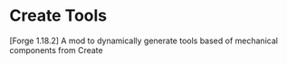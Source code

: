 # Create Tools
[Forge 1.18.2] A mod to dynamically generate tools based of mechanical components from Create
